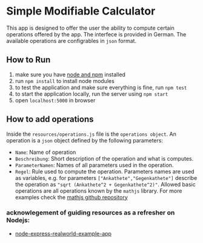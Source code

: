 # Simple Modifiable Calculator

This app is designed to offer the user the ability to compute certain operations offered by the app. The interfece is provided in German. The available operations are configrables in `json` format. 

## How to Run 
1. make sure you have [node and npm](https://docs.npmjs.com/downloading-and-installing-node-js-and-npm) installed
2. run `npm install` to install node modules
3. to test the application and make sure everything is fine, run `npm test`
4. to start the application locally, run the server using `npm start` 
5. open `localhost:5000` in browser

## How to add operations
Inside the `resources/operations.js` file is the `operations object`. An operation is a `json` object defined by the following parameters:
- `Name`: Name of operation
- `Beschreibung`: Short description of the operation and what is computes.
- `ParameterNamen`: Names of all parameters used in the operation.
- `Regel`: Rule used to compute the operation. Parameters names are used as variables, e.g. for parameters `["Ankathete","Gegenkathete"]` describe the operation as `"sqrt (Ankathete^2 + Gegenkathete^2)"`. Allowed basic operations are all operations known by the `mathjs`  library. For more examples check the [mathjs github repository](https://github.com/josdejong/mathjs/blob/8c5c5b03b65df67d2bccbb84eb6acfb9c5c47a58/examples/expressions.js)



### acknowlegement of guiding resources as a refresher on Nodejs:
- [node-express-realworld-example-app](https://github.com/gothinkster/node-express-realworld-example-app)

